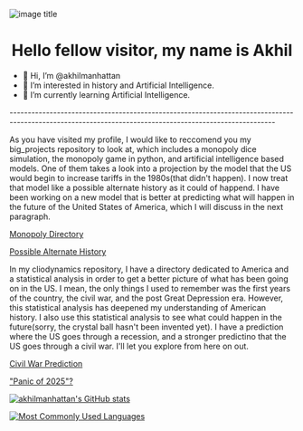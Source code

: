 ![image title](https://rushter.com/counter.svg)
<h1 align = "center">Hello fellow visitor, my name is Akhil</h1>

- 👋 Hi, I’m @akhilmanhattan
- 👀 I’m interested in history and Artificial Intelligence.
- 🌱 I’m currently learning Artificial Intelligence.

<!---
akhilmanhattan/akhilmanhattan is a ✨ special ✨ repository because its `README.md` (this file) appears on your GitHub profile.
You can click the Preview link to take a look at your changes.
--->
<p>-------------------------------------------------------------------------------------------------------------------------------------------------------</p>

<p>As you have visited my profile, I would like to reccomend you my big_projects repository to look at, which includes a monopoly
  dice simulation, the monopoly game in python, and artificial intelligence based models. One of them takes a look into a projection
  by the model that the US would begin to increase tariffs in the 1980s(that didn't happen). I now treat that model like a possible
  alternate history as it could of happend. I have been working on a new model that is better at predicting what will happen in 
  the future of the United States of America, which I will discuss in the next paragraph.</p>

<a href="https://github.com/akhilmanhattan/big_projects/tree/main/Monopoly">Monopoly Directory</a>
<p></p>
<a href="https://github.com/akhilmanhattan/big_projects/tree/main/artificial_Intelligence/Regression/DecisionTree/AmericaPrediction(1)/JupyterNotebook">
  Possible Alternate History</a>
<p></p>

<p>In my cliodynamics repository, I have a directory dedicated to America and a statistical analysis in order to get a better
picture of what has been going on in the US. I mean, the only things I used to remember was the first years of the country,
the civil war, and the post Great Depression era. However, this statistical analysis has deepened my understanding of
American history. I also use this statistical analysis to see what could happen in the future(sorry, the crystal ball hasn't
been invented yet). I have a prediction where the US goes through a recession, and a stronger predictino that the US goes 
through a civil war. I'll let you explore from here on out.</p>

<a href="https://github.com/akhilmanhattan/cliodynamics/tree/main/America/3">Civil War Prediction</a>

<a href="https://github.com/akhilmanhattan/cliodynamics/tree/main/America/1">"Panic of 2025"?</a>

[![akhilmanhattan's GitHub stats](https://github-readme-stats.vercel.app/api?username=akhilmanhattan&show_icons=true&theme=ayu-mirage)](https://github.com/akhilmanhattan)

[![Most Commonly Used Languages](https://github-readme-stats.vercel.app/api/top-langs/?username=akhilmanhattan&layout=compact&theme=ayu-mirage)](https://github.com/akhilmanhattan)
